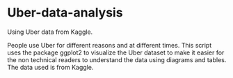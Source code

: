 # Uber-data-analysis
Using Uber data from Kaggle.

People use Uber for different reasons and at different times. This script uses the package ggplot2 to visualize the Uber dataset to make it easier for the non technical readers to understand the data using diagrams and tables. The data used is from Kaggle. 
